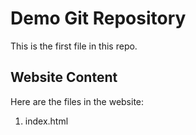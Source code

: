 # Demo Git Repository

This is the first file in this repo.

## Website Content

Here are the files in the website:

1. index.html